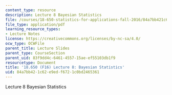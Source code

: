 ```yaml
---
content_type: resource
description: Lecture 8 Bayesian Statistics
file: /courses/18-650-statistics-for-applications-fall-2016/84a7bb421c62e9edf6721c0bd2465361_MIT18_650F16_Bayesian_Statistics.pdf
file_type: application/pdf
learning_resource_types:
- Lecture Notes
license: https://creativecommons.org/licenses/by-nc-sa/4.0/
ocw_type: OCWFile
parent_title: Lecture Slides
parent_type: CourseSection
parent_uid: 83f9dd4c-6461-4557-15ae-ef55103db1f9
resourcetype: Document
title: '18.650 (F16) Lecture 8: Bayesian Statistics'
uid: 84a7bb42-1c62-e9ed-f672-1c0bd2465361
---
```

Lecture 8 Bayesian Statistics